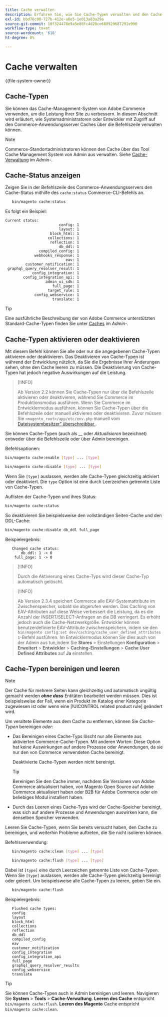 ```yaml
---
title: Cache verwalten
description: Erfahren Sie, wie Sie Cache-Typen verwalten und den Cache-Status mithilfe von Adobe Commerce-CLI-Befehlen anzeigen. Entdecken Sie Methoden zur Cache-Verwaltung und -Optimierung.
exl-id: bbd76c00-727b-412e-a8e5-1e013a83a29a
source-git-commit: 10f324478e9a5e80fc4d28ce680929687291e990
workflow-type: tm+mt
source-wordcount: '618'
ht-degree: 0%

---
```


# Cache verwalten

{{file-system-owner}}

## Cache-Typen

Sie können das Cache-Management-System von Adobe Commerce verwenden, um die Leistung Ihrer Site zu verbessern. In diesem Abschnitt wird erläutert, wie Systemadministratoren oder Entwickler mit Zugriff auf den Commerce-Anwendungsserver Caches über die Befehlszeile verwalten können.

>[!NOTE]
>
>
>Commerce-Standortadministratoren können den Cache über das Tool Cache Management System von Admin aus verwalten. Siehe [Cache-Verwaltung](https://experienceleague.adobe.com/en/docs/commerce-admin/systems/tools/cache-management) im _Admin-_.


## Cache-Status anzeigen

Zeigen Sie in der Befehlszeile des Commerce-Anwendungsservers den Cache-Status mithilfe des `cache:status` Commerce-CLI-Befehls an.

```bash
   bin/magento cache:status
```

<!-- where `--bootstrap=` is a URL-encoded associative array of Commerce [application bootstrap parameters](../bootstrap/set-parameters.md) and values. -->

Es folgt ein Beispiel:

```
Current status:
                        config: 1
                        layout: 1
                    block_html: 1
                   collections: 1
                    reflection: 1
                        db_ddl: 1
               compiled_config: 1
             webhooks_response: 1
                           eav: 1
         customer_notification: 1
 graphql_query_resolver_result: 1
            config_integration: 1
        config_integration_api: 1
                  admin_ui_sdk: 1
                     full_page: 1
                   target_rule: 1
             config_webservice: 1
                     translate: 1
```

>[!TIP]
>
>Eine ausführliche Beschreibung der von Adobe Commerce unterstützten Standard-Cache-Typen finden Sie unter [Caches](https://experienceleague.adobe.com/en/docs/commerce-admin/systems/tools/cache-management#caches) im _Admin-_.


## Cache-Typen aktivieren oder deaktivieren

Mit diesem Befehl können Sie alle oder nur die angegebenen Cache-Typen aktivieren oder deaktivieren. Das Deaktivieren von Cache-Typen ist während der Entwicklung nützlich, da Sie die Ergebnisse Ihrer Änderungen sehen, ohne den Cache leeren zu müssen. Die Deaktivierung von Cache-Typen hat jedoch negative Auswirkungen auf die Leistung.

>[!INFO]
>
>Ab Version 2.2 können Sie Cache-Typen nur über die Befehlszeile aktivieren oder deaktivieren, während Sie Commerce im Produktionsmodus ausführen. Wenn Sie Commerce im Entwicklermodus ausführen, können Sie Cache-Typen über die Befehlszeile oder manuell aktivieren oder deaktivieren. Zuvor müssen Sie `<magento_root>/app/etc/env.php` manuell vom [Dateisystembesitzer“ überschreibbar ](../../installation/prerequisites/file-system/overview.md).

Sie können Cache-Typen (auch als __ oder _Aktualisieren_ bezeichnet) entweder über die Befehlszeile oder über Admin bereinigen.

Befehlsoptionen:

```bash
bin/magento cache:enable [type] ... [type]
```

```bash
bin/magento cache:disable [type] ... [type]
```

Wenn Sie `[type]` auslassen, werden alle Cache-Typen gleichzeitig aktiviert oder deaktiviert. Die `type` Option ist eine durch Leerzeichen getrennte Liste von Cache-Typen.

<!-- `--bootstrap=` is a URL-encoded associative array of Commerce [application bootstrap parameters](../bootstrap/set-parameters.md#bootstrap-parameters) and values. -->

Auflisten der Cache-Typen und ihres Status:

```bash
bin/magento cache:status
```

So deaktivieren Sie beispielsweise den vollständigen Seiten-Cache und den DDL-Cache:

```bash
bin/magento cache:disable db_ddl full_page
```

Beispielergebnis:

```
   Changed cache status:
       db_ddl: 1 -> 0
    full_page: 1 -> 0
```

>[!INFO]
>
>Durch die Aktivierung eines Cache-Typs wird dieser Cache-Typ automatisch gelöscht.

>[!INFO]
>
>Ab Version 2.3.4 speichert Commerce alle EAV-Systemattribute im Zwischenspeicher, sobald sie abgerufen werden. Das Caching von EAV-Attributen auf diese Weise verbessert die Leistung, da es die Anzahl der INSERT/SELECT-Anfragen an die DB verringert. Es erhöht jedoch auch die Cache-Netzwerkgröße. Entwickler können benutzerdefinierte EAV-Attribute zwischenspeichern, indem sie den `bin/magento config:set dev/caching/cache_user_defined_attributes 1`-Befehl ausführen. Im Entwicklermodus können Sie dies auch von der Admin aus tun[ ](../bootstrap/application-modes.md) indem Sie **Stores** > Einstellungen **Konfiguration** > **Erweitert** > **Entwickler** > **Caching-Einstellungen** > **Cache User Defined Attributes** auf **Ja** einstellen.

## Cache-Typen bereinigen und leeren

>[!NOTE]
>
>Der Cache für mehrere Seiten kann gleichzeitig und automatisch ungültig gemacht werden **_ohne dass_** Entitäten bearbeitet werden müssen. Dies ist beispielsweise der Fall, wenn ein Produkt im Katalog einer Kategorie zugewiesen ist oder wenn eine [!UICONTROL related product rule] geändert wird.

Um veraltete Elemente aus dem Cache zu entfernen, können Sie _Cache-Typen_ bereinigen _oder_:

- Das Bereinigen eines Cache-Typs löscht nur alle Elemente aus aktivierten Commerce-Cache-Typen. Mit anderen Worten: Diese Option hat keine Auswirkungen auf andere Prozesse oder Anwendungen, da sie nur den von Commerce verwendeten Cache bereinigt.

  Deaktivierte Cache-Typen werden nicht bereinigt.

  >[!TIP]
  >
  >Bereinigen Sie den Cache immer, nachdem Sie Versionen von Adobe Commerce aktualisiert haben, von Magento Open Source auf Adobe Commerce aktualisiert haben oder B2B für Adobe Commerce oder ein beliebiges Modul installiert haben.

- Durch das Leeren eines Cache-Typs wird der Cache-Speicher bereinigt, was sich auf andere Prozesse und Anwendungen auswirken kann, die denselben Speicher verwenden.

Leeren Sie Cache-Typen, wenn Sie bereits versucht haben, den Cache zu bereinigen, und weiterhin Probleme auftreten, die Sie nicht isolieren können.

Befehlsverwendung:

```bash
   bin/magento cache:clean [type] ... [type]
```

```bash
   bin/magento cache:flush [type] ... [type]
```

Dabei ist `[type]` eine durch Leerzeichen getrennte Liste von Cache-Typen. Wenn Sie `[type]` auslassen, werden alle Cache-Typen gleichzeitig bereinigt oder geleert. Um beispielsweise alle Cache-Typen zu leeren, geben Sie ein.

```bash
   bin/magento cache:flush
```

Beispielergebnis:

```
   Flushed cache types:
   config
   layout
   block_html
   collections
   reflection
   db_ddl
   compiled_config
   eav
   customer_notification
   config_integration
   config_integration_api
   full_page
   graphql_query_resolver_results
   config_webservice
   translate
```

>[!TIP]
>
>Sie können Cache-Typen auch in Admin bereinigen und leeren. Navigieren Sie **System** > **Tools** > **Cache-Verwaltung**. **Leeren des Cache** entspricht `bin/magento cache:flush`. **Leeren des Magento** Cache entspricht `bin/magento cache:clean`.
